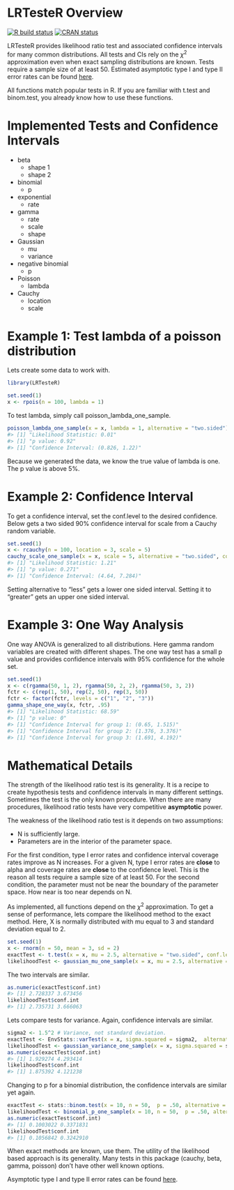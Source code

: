 
<!-- README.md is generated from README.Rmd. Please edit that file -->

# LRTesteR Overview

<!-- badges: start -->

[![R build
status](https://github.com/gmcmacran/LRTesteR/workflows/R-CMD-check/badge.svg)](https://github.com/gmcmacran/LRTesteR/actions)
[![CRAN
status](https://www.r-pkg.org/badges/version/LRTesteR)](https://cran.r-project.org/package=LRTesteR)
<!-- badges: end -->

LRTesteR provides likelihood ratio test and associated confidence
intervals for many common distributions. All tests and CIs rely on the
*χ*<sup>2</sup>
approximation even when exact sampling distributions are known. Tests
require a sample size of at least 50. Estimated asymptotic type I and
type II error rates can be found
[here](https://github.com/gmcmacran/TypeOneTypeTwoSim).

All functions match popular tests in R. If you are familiar with t.test
and binom.test, you already know how to use these functions.

# Implemented Tests and Confidence Intervals

-   beta
    -   shape 1
    -   shape 2
-   binomial
    -   p
-   exponential
    -   rate
-   gamma
    -   rate
    -   scale
    -   shape
-   Gaussian
    -   mu
    -   variance
-   negative binomial
    -   p
-   Poisson
    -   lambda
-   Cauchy
    -   location
    -   scale

# Example 1: Test lambda of a poisson distribution

Lets create some data to work with.

``` r
library(LRTesteR)

set.seed(1)
x <- rpois(n = 100, lambda = 1)
```

To test lambda, simply call poisson_lambda_one_sample.

``` r
poisson_lambda_one_sample(x = x, lambda = 1, alternative = "two.sided")
#> [1] "Likelihood Statistic: 0.01"
#> [1] "p value: 0.92"
#> [1] "Confidence Interval: (0.826, 1.22)"
```

Because we generated the data, we know the true value of lambda is one.
The p value is above 5%.

# Example 2: Confidence Interval

To get a confidence interval, set the conf.level to the desired
confidence. Below gets a two sided 90% confidence interval for scale
from a Cauchy random variable.

``` r
set.seed(1)
x <- rcauchy(n = 100, location = 3, scale = 5)
cauchy_scale_one_sample(x = x, scale = 5, alternative = "two.sided", conf.level = .90)
#> [1] "Likelihood Statistic: 1.21"
#> [1] "p value: 0.271"
#> [1] "Confidence Interval: (4.64, 7.284)"
```

Setting alternative to “less” gets a lower one sided interval. Setting
it to “greater” gets an upper one sided interval.

# Example 3: One Way Analysis

One way ANOVA is generalized to all distributions. Here gamma random
variables are created with different shapes. The one way test has a
small p value and provides confidence intervals with 95% confidence for
the whole set.

``` r
set.seed(1)
x <- c(rgamma(50, 1, 2), rgamma(50, 2, 2), rgamma(50, 3, 2))
fctr <- c(rep(1, 50), rep(2, 50), rep(3, 50))
fctr <- factor(fctr, levels = c("1", "2", "3"))
gamma_shape_one_way(x, fctr, .95)
#> [1] "Likelihood Statistic: 68.59"
#> [1] "p value: 0"
#> [1] "Confidence Interval for group 1: (0.65, 1.515)"
#> [1] "Confidence Interval for group 2: (1.376, 3.376)"
#> [1] "Confidence Interval for group 3: (1.691, 4.192)"
```

# Mathematical Details

The strength of the likelihood ratio test is its generality. It is a
recipe to create hypothesis tests and confidence intervals in many
different settings. Sometimes the test is the only known procedure. When
there are many procedures, likelihood ratio tests have very competitive
**asymptotic** power.

The weakness of the likelihood ratio test is it depends on two
assumptions:

-   N is sufficiently large.
-   Parameters are in the interior of the parameter space.

For the first condition, type I error rates and confidence interval
coverage rates improve as N increases. For a given N, type I error rates
are **close** to alpha and coverage rates are **close** to the
confidence level. This is the reason all tests require a sample size of
at least 50. For the second condition, the parameter must not be near
the boundary of the parameter space. How near is too near depends on N.

As implemented, all functions depend on the
*χ*<sup>2</sup>
approximation. To get a sense of performance, lets compare the
likelihood method to the exact method. Here, X is normally distributed
with mu equal to 3 and standard deviation equal to 2.

``` r
set.seed(1)
x <- rnorm(n = 50, mean = 3, sd = 2)
exactTest <- t.test(x = x, mu = 2.5, alternative = "two.sided", conf.level = .95)
likelihoodTest <- gaussian_mu_one_sample(x = x, mu = 2.5, alternative = "two.sided", conf.level = .95)
```

The two intervals are similar.

``` r
as.numeric(exactTest$conf.int)
#> [1] 2.728337 3.673456
likelihoodTest$conf.int
#> [1] 2.735731 3.666063
```

Lets compare tests for variance. Again, confidence intervals are
similar.

``` r
sigma2 <- 1.5^2 # Variance, not standard deviation.
exactTest <- EnvStats::varTest(x = x, sigma.squared = sigma2,  alternative = "two.sided", conf.level = .95)
likelihoodTest <- gaussian_variance_one_sample(x = x, sigma.squared = sigma2, alternative = "two.sided", conf.level = .95)
as.numeric(exactTest$conf.int)
#> [1] 1.929274 4.293414
likelihoodTest$conf.int
#> [1] 1.875392 4.121238
```

Changing to p for a binomial distribution, the confidence intervals are
similar yet again.

``` r
exactTest <- stats::binom.test(x = 10, n = 50,  p = .50, alternative = "two.sided", conf.level = .95)
likelihoodTest <- binomial_p_one_sample(x = 10, n = 50,  p = .50, alternative = "two.sided", conf.level = .95)
as.numeric(exactTest$conf.int)
#> [1] 0.1003022 0.3371831
likelihoodTest$conf.int
#> [1] 0.1056842 0.3242910
```

When exact methods are known, use them. The utility of the likelihood
based approach is its generality. Many tests in this package (cauchy,
beta, gamma, poisson) don’t have other well known options.

Asymptotic type I and type II error rates can be found
[here](https://github.com/gmcmacran/TypeOneTypeTwoSim).
